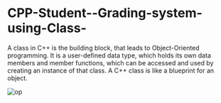 # CPP-Student--Grading-system-using-Class-
 A class in C++ is the building block, that leads to Object-Oriented programming. It is a user-defined data type, which holds its own data members and member functions, which can be accessed and used by creating an instance of that class. A C++ class is like a blueprint for an object.
 
![op](https://user-images.githubusercontent.com/40271622/89100495-f3075580-d414-11ea-8d5c-ee8e39118f8f.png)
